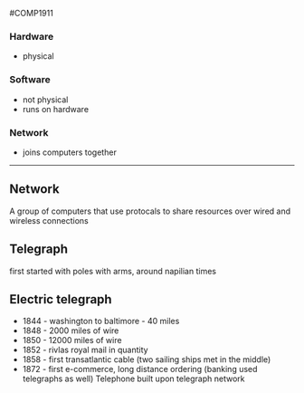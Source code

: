 #COMP1911
### Hardware
- physical
### Software
- not physical
- runs on hardware
### Network
- joins computers together
---
## Network
A group of computers that use protocals to share resources over wired and wireless connections
## Telegraph
first started with poles with arms, around napilian times
## Electric telegraph
- 1844 - washington to baltimore - 40 miles
- 1848 - 2000 miles of wire
- 1850 - 12000 miles of wire
- 1852 - rivlas royal mail in quantity
- 1858 - first transatlantic cable (two sailing ships met in the middle)
- 1872 - first e-commerce, long distance ordering (banking used telegraphs as well)
Telephone built upon telegraph network